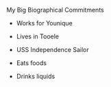 My Big Biographical Commitments

- Works for Younique
- Lives in Tooele
- USS Independence Sailor

- Eats foods
- Drinks liquids
 
